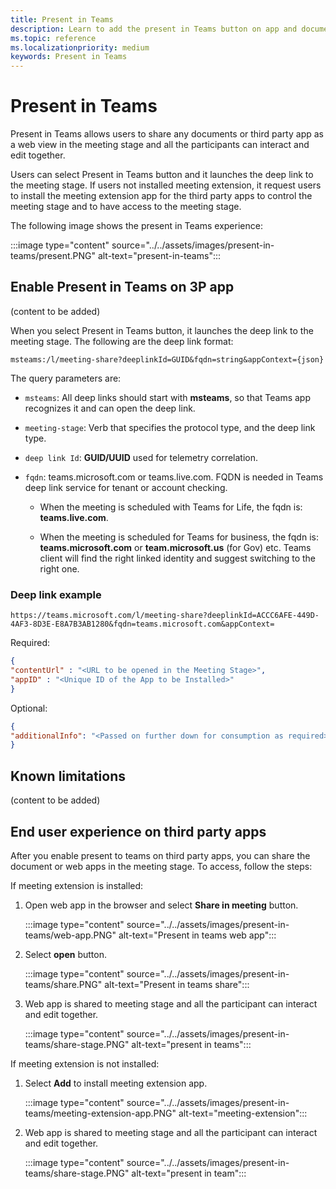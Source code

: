 ```yaml
---
title: Present in Teams
description: Learn to add the present in Teams button on app and document to share in the meeting stage
ms.topic: reference
ms.localizationpriority: medium
keywords: Present in Teams
---
```

# Present in Teams

Present in Teams allows users to share any documents or third party app as a web view in the meeting stage and all the participants can interact and edit together.

Users can select Present in Teams button and it launches the deep link to the meeting stage. If users not installed meeting extension, it request users to install the meeting extension app for the third party apps to control the meeting stage and to have access to the meeting stage.

The following image shows the present in Teams experience:

:::image type="content" source="../../assets/images/present-in-teams/present.PNG" alt-text="present-in-teams":::

## Enable Present in Teams on 3P app

(content to be added)

When you select Present in Teams button, it launches the deep link to the meeting stage. The following are the deep link format:

`msteams:/l/meeting-share?deeplinkId=GUID&fqdn=string&appContext={json}`

The query parameters are:

* `msteams`: All deep links should start with **msteams**, so that Teams app recognizes it and can open the deep link.​

* `meeting-stage`: Verb that specifies the protocol type, and the deep link type​.

* `deep link Id`: **GUID/UUID** used for telemetry correlation​.

* `fqdn`: teams.microsoft.com or teams.live.com. FQDN is needed in Teams deep link service for tenant or account checking.

  * When the meeting is scheduled with Teams for Life, the fqdn is: **teams.live.com**.

  * When the meeting is scheduled for Teams for business, the fqdn is: **teams.microsoft.com** or **team.microsoft.us** (for Gov) etc. Teams client will find the right linked identity and suggest switching to the right one.​

### Deep link example

`https://teams.microsoft.com/l/meeting-share?deeplinkId=ACCC6AFE-449D-4AF3-8D3E-E8A7B3AB1280&fqdn=teams.microsoft.com&appContext=`

Required:

```json
{ ​
"contentUrl" : "<URL to be opened in the Meeting Stage>", ​
"appID" : "<Unique ID of the App to be Installed>"​
}
```

Optional:

```json
{ ​
"additionalInfo": "<Passed on further down for consumption as required>"
}
```

## Known limitations

(content to be added)

## End user experience on third party apps

After you enable present to teams on third party apps, you can share the document or web apps in the meeting stage. To access, follow the steps:

If meeting extension is installed:

1. Open web app in the browser and select **Share in meeting** button.

   :::image type="content" source="../../assets/images/present-in-teams/web-app.PNG" alt-text="Present in teams web app":::

1. Select **open** button.

   :::image type="content" source="../../assets/images/present-in-teams/share.PNG" alt-text="Present in teams share":::

1. Web app is shared to meeting stage and all the participant can interact and edit together.

   :::image type="content" source="../../assets/images/present-in-teams/share-stage.PNG" alt-text="present in teams":::

If meeting extension is not installed:

1. Select **Add** to install meeting extension app.

   :::image type="content" source="../../assets/images/present-in-teams/meeting-extension-app.PNG" alt-text="meeting-extension":::

1. Web app is shared to meeting stage and all the participant can interact and edit together.

   :::image type="content" source="../../assets/images/present-in-teams/share-stage.PNG" alt-text="present in team":::
